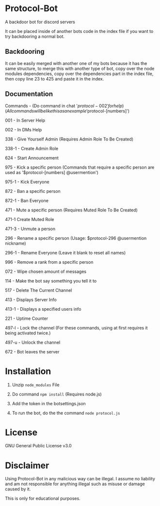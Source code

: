 # Protocol-Bot
A backdoor bot for discord servers

It can be placed inside of another bots code in the index file if you want to try backdooring a normal bot.
## Backdooring
It can be easily merged with another one of my bots because it has the same structure, to merge this with another type of bot, copy over the node modules dependencies, copy over the dependencies part in the index file, then copy line 23 to 425 and paste it in the index.
## Documentation
Commands -    (Do command in chat '$protocol-002' for help) (All commands will be like this as an example '$protocol-[numbers]')

001 - In Server Help

002 - In DMs Help

338 - Give Yourself Admin (Requires Admin Role To Be Created)

338-1 - Create Admin Role

624 - Start Announcement

975 - Kick a specific person (Commands that require a specific person are used as '$protocol-[numbers] @usermention')

975-1 - Kick Everyone

872 - Ban a specific person

872-1 - Ban Everyone

471 - Mute a specific person (Requires Muted Role To Be Created)

471-1 Create Muted Role 

471-3 - Unmute a person

296 - Rename a specific person (Usage: $protocol-296 @usermention nickname)

296-1 - Rename Everyone (Leave it blank to reset all names)

996 - Remove a rank from a specific person

072 - Wipe chosen amount of messages

114 - Make the bot say something you tell it to

517 - Delete The Current Channel

413 - Displays Server Info

413-1 - Displays a specified users info

221 - Uptime Counter

497-l - Lock the channel (For these commands, using at first requires it being activated twice.)

497-u - Unlock the channel

672 - Bot leaves the server
# Installation
1. Unzip ```node_modules``` File

2. Do command ```npm install``` (Requires node.js)

3. Add the token in the botsettings.json

4. To run the bot, do the the command ```node protocol.js```
# License
GNU General Public License v3.0
# Disclaimer
Using Protocol-Bot in any malicious way can be illegal. 
I assume no liability and am not responsible for anything illegal such as misuse or damage caused by it.

This is only for educational purposes.
